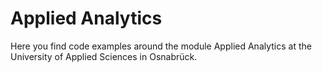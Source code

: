 # Applied Analytics
Here you find code examples around the module Applied Analytics at the University of Applied Sciences in Osnabrück.
